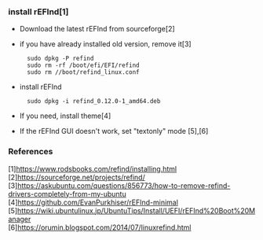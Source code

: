 ### install rEFInd[1]
- Download the latest rEFInd from sourceforge[2]
- if you have already installed old version, remove it[3]

		sudo dpkg -P refind
		sudo rm -rf /boot/efi/EFI/refind
		sudo rm //boot/refind_linux.conf

- install rEFInd

		sudo dpkg -i refind_0.12.0-1_amd64.deb 

- If you need, install theme[4]

- If the rEFInd GUI doesn't work, set "textonly" mode [5],[6]


### References
[1]https://www.rodsbooks.com/refind/installing.html  
[2]https://sourceforge.net/projects/refind/  
[3]https://askubuntu.com/questions/856773/how-to-remove-refind-drivers-completely-from-my-ubuntu  
[4]https://github.com/EvanPurkhiser/rEFInd-minimal  
[5]https://wiki.ubuntulinux.jp/UbuntuTips/Install/UEFI/rEFInd%20Boot%20Manager  
[6]https://orumin.blogspot.com/2014/07/linuxrefind.html  